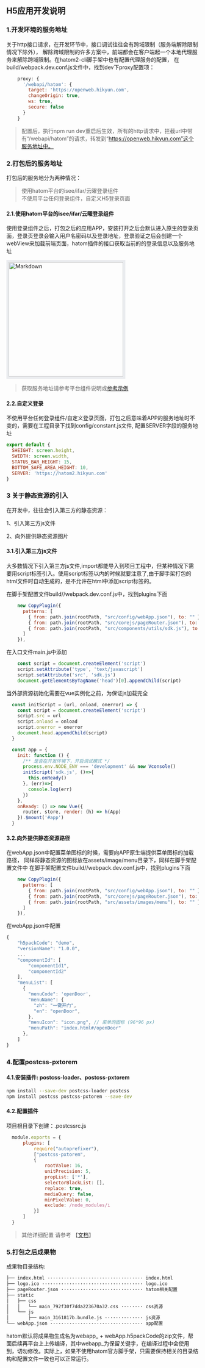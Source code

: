 ## H5应用开发说明


### 1.开发环境的服务地址

关于http接口请求，在开发环节中，接口调试往往会有跨域限制（服务端解除限制情况下除外）， 解除跨域限制的许多方案中，前端都会在客户端起一个本地代理服务来解除跨域限制。在hatom2-cli脚手架中也有配置代理服务的配置， 在build/webpack.dev.conf.js文件中，找到dev下proxy配置项：

```javascript
    proxy: {
      '/webapi/hatom': {
        target: 'https://openweb.hikyun.com',
        changeOrigin: true,
        ws: true,
        secure: false
      }
    }
```
> 配置后，执行npm run dev重启后生效，所有的http请求中，拦截url中带有“/webapi/hatom”的请求，转发到“https://openweb.hikyun.com”这个服务地址中。



### 2.打包后的服务地址

打包后的服务地分为两种情况：
> 使用hatom平台的isee/ifar/云曜登录组件 <br />
> 不使用平台任何登录组件，自定义H5登录页面

#### 2.1.使用hatom平台的isee/ifar/云曜登录组件
使用登录组件之后，打包之后的应用APP，安装打开之后会默认进入原生的登录页面，登录页登录会输入用户名密码以及登录地址，登录验证之后会创建一个webView来加载前端页面，hatom插件的接口获取当前的的登录信息以及服务地址

<div align="left">
  <img width="300px" src="https://infocloud-hatom.oss-cn-hangzhou.aliyuncs.com/hatom/doc/resource/AppBuild/images/app-service-address.png" alt="Markdown" style="border: 6px solid #EAECEF;"/>
</div>

> 获取服务地址请参考平台组件说明或[参考示例](../example/example1.md)

#### 2.2.自定义登录
不使用平台任何登录组件/自定义登录页面，打包之后意味着APP的服务地址时不变的，需要在工程目录下找到config/constant.js文件, 配置SERVER字段的服务地址

```javascript
export default {
  SHEIGHT: screen.height,
  SWIDTH: screen.width,
  STATUS_BAR_HEIGHT: 15,
  BOTTOM_SAFE_AREA_HEIGHT: 10,
  SERVER: 'https://hatom2.hikyun.com'
}
```

### 3 关于静态资源的引入

在开发中，往往会引入第三方的静态资源：

1、引入第三方js文件

2、向外提供静态资源图片

#### 3.1.引入第三方js文件
大多数情况下引入第三方js文件,import都能导入到项目工程中，但某种情况下需要用script标签引入。使用script标签以内的时候就要注意了,由于脚手架打包的html文件时自动生成的，是不允许在html中添加script标签的。

在脚手架配置文件build//webpack.dev.conf.js中，找到plugins下面

```javascript
    new CopyPlugin({
      patterns: [
        { from: path.join(rootPath, "src/config/webApp.json"), to: "" },
        { from: path.join(rootPath, "src/corejs/pageRouter.json"), to: "" },
        { from: path.join(rootPath, "src/components/utils/sdk.js"), to: "" }, // 添加
      ]
    }),
```

在入口文件main.js中添加

```javascript
    const script = document.createElement('script')
    script.setAttribute('type', 'text/javascript')
    script.setAttribute('src', 'sdk.js')
    document.getElementsByTagName('head')[0].appendChild(script)
```

当外部资源初始化需要在vue实例化之前，为保证js加载完全

```javascript
  const initScript = (url, onload, onerror) => {
    const script = document.createElement('script')
    script.src = url
    script.onload = onload
    script.onerror = onerror
    document.head.appendChild(script)
  }

  const app = {
    init: function () {
      /** 是否在开发环境下，开启调试模式 */
      process.env.NODE_ENV === 'development' && new Vconsole()
      initScript('sdk.js', ()=>{
        this.onReady()
      }, (err)=>{
        console.log(err)
      })
    },
    onReady: () => new Vue({
      router, store, render: (h) => h(App)
    }).$mount('#app')
  }

```


#### 3.2.向外提供静态资源路径

在webApp.json中配置菜单图标的时候，需要向APP原生端提供菜单图标的加载路径，
同样将静态资源的图标放在assets/image/menu目录下，同样在脚手架配置文件中
在脚手架配置文件build//webpack.dev.conf.js中，找到plugins下面

```javascript
    new CopyPlugin({
      patterns: [
        { from: path.join(rootPath, "src/config/webApp.json"), to: "" },
        { from: path.join(rootPath, "src/corejs/pageRouter.json"), to: "" },
        { from: path.join(rootPath, "src/assets/images/menu"), to: "" }, // 添加
      ]
    }),
```

在webApp.json中配置

```javascript
{
    "h5packCode": "demo",
    "versionName": "1.0.0",
    ...
    "componentId": [
        "componentId1",
        "componentId2"
    ],
    "menuList": [
      {
        "menuCode": 'openDoor',
        "menuName": {
          "zh": "一键开门",
          "en": "openDoor",
        },
        "menuIcon": "icon.png", // 菜单的图标 (96*96 px)
        "menuPath": "index.html#/openDoor"
      },
    ]
}

```

### 4.配置postcss-pxtorem

#### 4.1.安装插件: postcss-loader、postcss-pxtorem

```bash
npm install --save-dev postcss-loader postcss
npm install postcss postcss-pxtorem --save-dev
```

#### 4.2.配置插件

项目根目录下创建：.postcssrc.js

```javascript
  module.exports = {
      plugins: [
          require("autoprefixer"),
          ["postcss-pxtorem",
          {
              rootValue: 16,
              unitPrecision: 5,
              propList: ['*'],
              selectorBlackList: [],
              replace: true,
              mediaQuery: false,
              minPixelValue: 0,
              exclude: /node_modules/i
          }]
      ]
  }
```
> 其他详细配置 请参考 【[文档](https://www.npmjs.com/package/postcss-pxtorem)】

### 5.打包之后成果物
成果物目录结构:

``` bash
├── index.html ··································· index.html
├── logo.ico ····································· logo.ico
├── pageRouter.json ······························ hatom相关配置
├── static
│   ├── css
│   │   └── main_792f30f7dda223670a32.css ········ css资源
│   └── js
│       ├── main_3161817b.bundle.js ·············· js资源
└── webApp.json ·································· app配置
```

hatom默认将成果物生成名为webapp_ + webApp.h5packCode的zip文件，帮面后续再平台上上传编译，其中webapp_为保留关键字，在编译过程中会使用到，切勿修改。实际上，如果不使用hatom官方脚手架，只需要保持相关的目录结构和配置文件一致也可以正常运行。 

